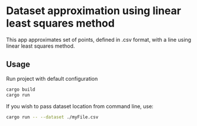 # Dataset approximation using linear least squares method
This app approximates set of points, defined in .csv format, with a line using linear least squares method.
## Usage
Run project with default configuration
```sh
cargo build
cargo run
```
If you wish to pass dataset location from command line, use:
```sh
cargo run -- --dataset ./myFile.csv
```
